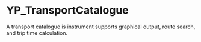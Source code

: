 # YP_TransportCatalogue
A transport catalogue is instrument supports graphical output, route search, and trip time calculation.

